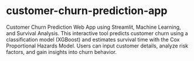 # customer-churn-prediction-app
Customer Churn Prediction Web App using Streamlit, Machine Learning, and Survival Analysis. This interactive tool predicts customer churn using a classification model (XGBoost) and estimates survival time with the Cox Proportional Hazards Model. Users can input customer details, analyze risk factors, and gain insights into churn behavior.
